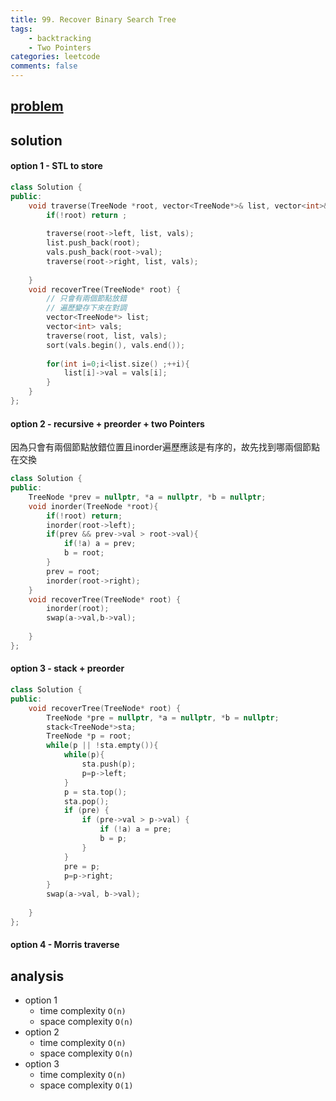 ```yaml
---
title: 99. Recover Binary Search Tree
tags:
    - backtracking
    - Two Pointers
categories: leetcode
comments: false
---
```



## [problem](https://leetcode.com/problems/recover-binary-search-tree/)

## solution
#### option 1 - STL to store
```c++
class Solution {
public:
    void traverse(TreeNode *root, vector<TreeNode*>& list, vector<int>& vals) {
        if(!root) return ;
        
        traverse(root->left, list, vals);
        list.push_back(root);
        vals.push_back(root->val);
        traverse(root->right, list, vals);
        
    }
    void recoverTree(TreeNode* root) {
        // 只會有兩個節點放錯
        // 遍歷變存下來在對調
        vector<TreeNode*> list;
        vector<int> vals;
        traverse(root, list, vals);
        sort(vals.begin(), vals.end());      
        
        for(int i=0;i<list.size() ;++i){
            list[i]->val = vals[i];
        }
    }
};
```
#### option 2 - recursive + preorder + two Pointers
因為只會有兩個節點放錯位置且inorder遍歷應該是有序的，故先找到哪兩個節點在交換

```c++
class Solution {
public:
    TreeNode *prev = nullptr, *a = nullptr, *b = nullptr;
    void inorder(TreeNode *root){
        if(!root) return;
        inorder(root->left);
        if(prev && prev->val > root->val){
            if(!a) a = prev;
            b = root;
        }
        prev = root;
        inorder(root->right);
    }
    void recoverTree(TreeNode* root) {
        inorder(root);
        swap(a->val,b->val);
        
    }
};
```

#### option 3 - stack + preorder 
```c++
class Solution {
public:
    void recoverTree(TreeNode* root) {
        TreeNode *pre = nullptr, *a = nullptr, *b = nullptr;
        stack<TreeNode*>sta;
        TreeNode *p = root;
        while(p || !sta.empty()){
            while(p){
                sta.push(p);
                p=p->left;
            }
            p = sta.top();
            sta.pop();
            if (pre) {
                if (pre->val > p->val) {
                    if (!a) a = pre;
                    b = p;
                }
            }
            pre = p;
            p=p->right;
        }
        swap(a->val, b->val);
        
    }
};
```
#### option 4 - Morris traverse
## analysis
- option 1
    - time complexity `O(n)`
    - space complexity `O(n)`
- option 2
    - time complexity `O(n)`
    - space complexity `O(n)`
- option 3
    - time complexity `O(n)`
    - space complexity `O(1)`
